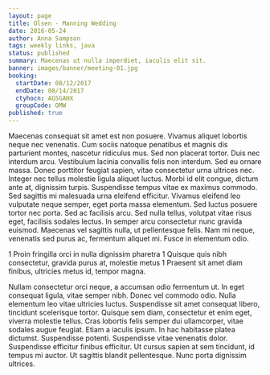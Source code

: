 ```yaml
---
layout: page
title: Olsen - Manning Wedding
date: 2016-05-24
author: Anna Sampson
tags: weekly links, java
status: published
summary: Maecenas ut nulla imperdiet, iaculis elit sit.
banner: images/banner/meeting-01.jpg
booking:
  startDate: 08/12/2017
  endDate: 08/14/2017
  ctyhocn: AGSGAHX
  groupCode: OMW
published: true
---
```

Maecenas consequat sit amet est non posuere. Vivamus aliquet lobortis neque nec venenatis. Cum sociis natoque penatibus et magnis dis parturient montes, nascetur ridiculus mus. Sed non placerat tortor. Duis nec interdum arcu. Vestibulum lacinia convallis felis non interdum. Sed eu ornare massa. Donec porttitor feugiat sapien, vitae consectetur urna ultrices nec. Integer nec tellus molestie ligula aliquet luctus. Morbi id elit congue, dictum ante at, dignissim turpis. Suspendisse tempus vitae ex maximus commodo.
Sed sagittis mi malesuada urna eleifend efficitur. Vivamus eleifend leo vulputate neque semper, eget porta massa elementum. Sed luctus posuere tortor nec porta. Sed ac facilisis arcu. Sed nulla tellus, volutpat vitae risus eget, facilisis sodales lectus. In semper arcu consectetur nunc gravida euismod. Maecenas vel sagittis nulla, ut pellentesque felis. Nam mi neque, venenatis sed purus ac, fermentum aliquet mi. Fusce in elementum odio.

1 Proin fringilla orci in nulla dignissim pharetra
1 Quisque quis nibh consectetur, gravida purus at, molestie metus
1 Praesent sit amet diam finibus, ultricies metus id, tempor magna.

Nullam consectetur orci neque, a accumsan odio fermentum ut. In eget consequat ligula, vitae semper nibh. Donec vel commodo odio. Nulla elementum leo vitae ultricies luctus. Suspendisse sit amet consequat libero, tincidunt scelerisque tortor. Quisque sem diam, consectetur et enim eget, viverra molestie tellus. Cras lobortis felis semper dui ullamcorper, vitae sodales augue feugiat. Etiam a iaculis ipsum. In hac habitasse platea dictumst. Suspendisse potenti. Suspendisse vitae venenatis dolor. Suspendisse efficitur finibus efficitur. Ut cursus sapien at sem tincidunt, id tempus mi auctor. Ut sagittis blandit pellentesque. Nunc porta dignissim ultrices.
